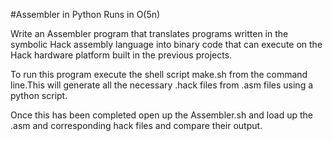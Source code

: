 #Assembler in Python
Runs in O(5n)

Write an Assembler program that translates programs written in the
symbolic Hack assembly language into binary code that can execute on
the Hack hardware platform built in the previous projects.

To run this program execute the shell script make.sh from the command
line.This will generate all the necessary .hack files from .asm files using
a python script.

Once this has been completed open up the Assembler.sh
and load up the .asm and corresponding hack files and compare their output.

